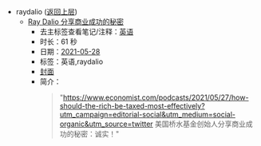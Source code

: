 - raydalio ([返回上层](../))
    - [Ray Dalio 分享商业成功的秘密](https://www.bilibili.com/video/BV1764y1k7C6)
        - 去主标签查看笔记/注释：[英语](../markmap/英语.html)
        - 时长：61 秒
        - 日期：[2021-05-28](../markmap/202105.html)
        - 标签：英语,raydalio
        - [封面](http://i1.hdslb.com/bfs/archive/a6ddc195dae7edb7e6226caf8f16c7090c033682.jpg)
        - 简介：
            > "https://www.economist.com/podcasts/2021/05/27/how-should-the-rich-be-taxed-most-effectively?utm_campaign=editorial-social&utm_medium=social-organic&utm_source=twitter
美国桥水基金创始人分享商业成功的秘密：诚实！"

